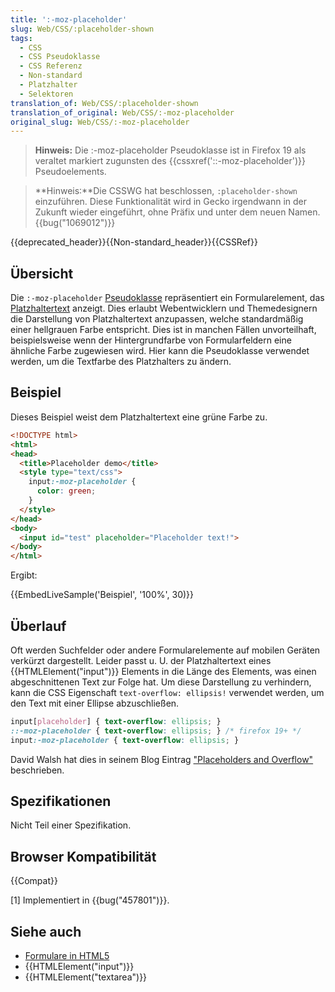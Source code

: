 ```yaml
---
title: ':-moz-placeholder'
slug: Web/CSS/:placeholder-shown
tags:
  - CSS
  - CSS Pseudoklasse
  - CSS Referenz
  - Non-standard
  - Platzhalter
  - Selektoren
translation_of: Web/CSS/:placeholder-shown
translation_of_original: Web/CSS/:-moz-placeholder
original_slug: Web/CSS/:-moz-placeholder
---
```

> **Hinweis:** Die :-moz-placeholder Pseudoklasse ist in Firefox 19 als veraltet markiert zugunsten des {{cssxref('::-moz-placeholder')}} Pseudoelements.

> **Hinweis:**Die CSSWG hat beschlossen, `:placeholder-shown` einzuführen. Diese Funktionalität wird in Gecko irgendwann in der Zukunft wieder eingeführt, ohne Präfix und unter dem neuen Namen. {{bug("1069012")}}

{{deprecated_header}}{{Non-standard_header}}{{CSSRef}}

## Übersicht

Die `:-moz-placeholder` [Pseudoklasse](/de/docs/Web/CSS/Pseudo-classes) repräsentiert ein Formularelement, das [Platzhaltertext](/de/docs/Web/Guide/HTML/Formulare_in_HTML#Das_placeholder_Attribut) anzeigt. Dies erlaubt Webentwicklern und Themedesignern die Darstellung von Platzhaltertext anzupassen, welche standardmäßig einer hellgrauen Farbe entspricht. Dies ist in manchen Fällen unvorteilhaft, beispielsweise wenn der Hintergrundfarbe von Formularfeldern eine ähnliche Farbe zugewiesen wird. Hier kann die Pseudoklasse verwendet werden, um die Textfarbe des Platzhalters zu ändern.

## Beispiel

Dieses Beispiel weist dem Platzhaltertext eine grüne Farbe zu.

```html
<!DOCTYPE html>
<html>
<head>
  <title>Placeholder demo</title>
  <style type="text/css">
    input:-moz-placeholder {
      color: green;
    }
  </style>
</head>
<body>
  <input id="test" placeholder="Placeholder text!">
</body>
</html>
```

Ergibt:

{{EmbedLiveSample('Beispiel', '100%', 30)}}

## Überlauf

Oft werden Suchfelder oder andere Formularelemente auf mobilen Geräten verkürzt dargestellt. Leider passt u. U. der Platzhaltertext eines {{HTMLElement("input")}} Elements in die Länge des Elements, was einen abgeschnittenen Text zur Folge hat. Um diese Darstellung zu verhindern, kann die CSS Eigenschaft `text-overflow: ellipsis!` verwendet werden, um den Text mit einer Ellipse abzuschließen.

```css
input[placeholder] { text-overflow: ellipsis; }
::-moz-placeholder { text-overflow: ellipsis; } /* firefox 19+ */
input:-moz-placeholder { text-overflow: ellipsis; }
```

David Walsh hat dies in seinem Blog Eintrag ["Placeholders and Overflow"](http://davidwalsh.name/placeholder-overflow) beschrieben.

## Spezifikationen

Nicht Teil einer Spezifikation.

## Browser Kompatibilität

{{Compat}}

\[1] Implementiert in {{bug("457801")}}.

## Siehe auch

- [Formulare in HTML5](/de/docs/Web/Guide/HTML/Formulare_in_HTML)
- {{HTMLElement("input")}}
- {{HTMLElement("textarea")}}
